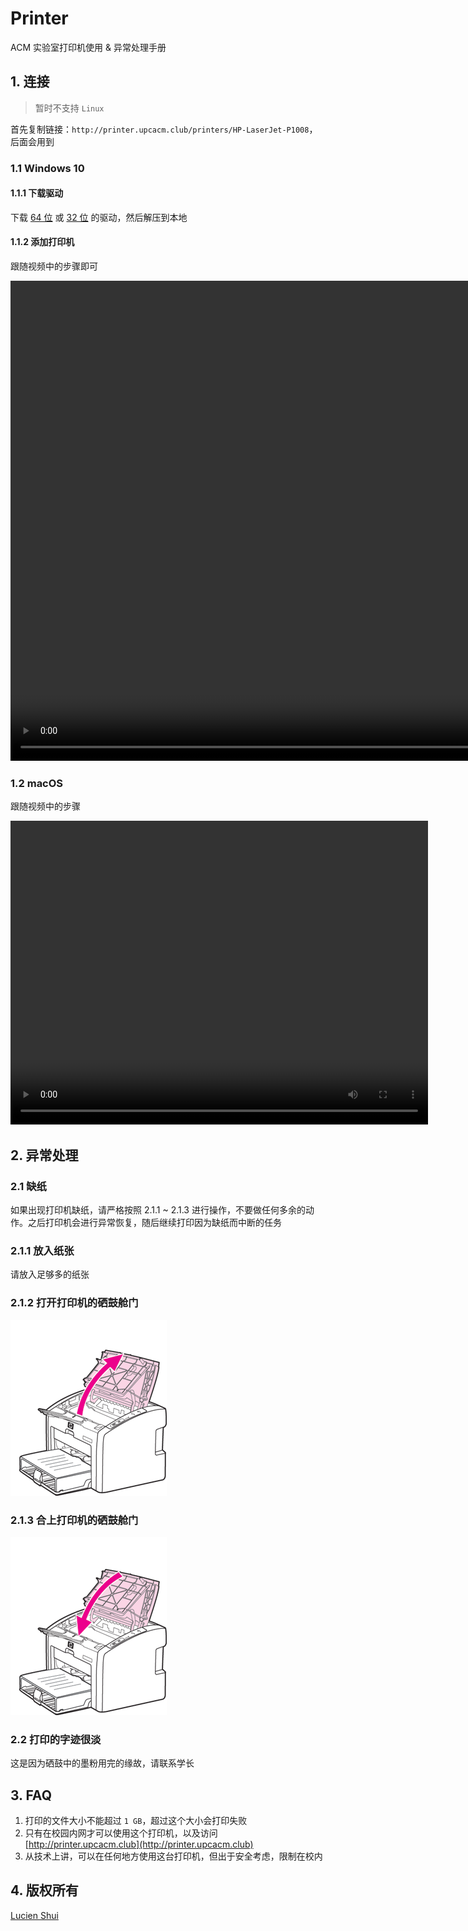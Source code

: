 # Printer

ACM 实验室打印机使用 & 异常处理手册

## 1. 连接

> 暂时不支持 `Linux`

首先复制链接：`http://printer.upcacm.club/printers/HP-LaserJet-P1008`，后面会用到

### 1.1 Windows 10

#### 1.1.1 下载驱动

下载 [64 位](./driver/64.zip) 或 [32 位](./driver/32.zip) 的驱动，然后解压到本地

#### 1.1.2 添加打印机

跟随视频中的步骤即可

<video width="1024" height="768" controls>
    <source src="./Windows_10.mp4" type="video/mp4">
    您的浏览器不支持Video标签
</video>

### 1.2 macOS

跟随视频中的步骤

<video width="668" height="486" controls>
    <source src="./macOS.mp4" type="video/mp4">
    您的浏览器不支持Video标签
</video>

## 2. 异常处理

### 2.1 缺纸

如果出现打印机缺纸，请严格按照 2.1.1 ~ 2.1.3 进行操作，不要做任何多余的动作。之后打印机会进行异常恢复，随后继续打印因为缺纸而中断的任务

### 2.1.1 放入纸张

请放入足够多的纸张

### 2.1.2 打开打印机的硒鼓舱门

![open.png](./open.png)

### 2.1.3 合上打印机的硒鼓舱门

![close.png](./close.png)

### 2.2 打印的字迹很淡

这是因为硒鼓中的墨粉用完的缘故，请联系学长

## 3. FAQ

1. 打印的文件大小不能超过 `1 GB`，超过这个大小会打印失败
2. 只有在校园内网才可以使用这个打印机，以及访问 [http://printer.upcacm.club](http://printer.upcacm.club)
3. 从技术上讲，可以在任何地方使用这台打印机，但出于安全考虑，限制在校内

## 4. 版权所有

[Lucien Shui](https://github.com/LucienShui)
